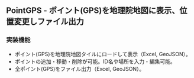 ## PointGPS - ポイント(GPS)を地理院地図に表示、位置変更しファイル出力

### 実装機能

  - ポイント(GPS)を地理院地図タイルにロードして表示（Excel, GeoJSON）。
  - ポイントの追加・移動・削除が可能。ID名や場所を入力・編集可能。
  - 全ポイント(GPS)をファイル出力（Excel, GeoJSON）。